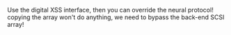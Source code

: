 Use the digital XSS interface, then you can override the neural protocol!
copying the array won't do anything, we need to bypass the back-end SCSI array!